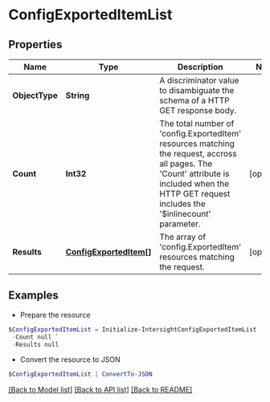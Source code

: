 # ConfigExportedItemList
## Properties

Name | Type | Description | Notes
------------ | ------------- | ------------- | -------------
**ObjectType** | **String** | A discriminator value to disambiguate the schema of a HTTP GET response body. | 
**Count** | **Int32** | The total number of &#39;config.ExportedItem&#39; resources matching the request, accross all pages. The &#39;Count&#39; attribute is included when the HTTP GET request includes the &#39;$inlinecount&#39; parameter. | [optional] 
**Results** | [**ConfigExportedItem[]**](ConfigExportedItem.md) | The array of &#39;config.ExportedItem&#39; resources matching the request. | [optional] 

## Examples

- Prepare the resource
```powershell
$ConfigExportedItemList = Initialize-IntersightConfigExportedItemList  -ObjectType null `
 -Count null `
 -Results null
```

- Convert the resource to JSON
```powershell
$ConfigExportedItemList | ConvertTo-JSON
```

[[Back to Model list]](../README.md#documentation-for-models) [[Back to API list]](../README.md#documentation-for-api-endpoints) [[Back to README]](../README.md)

